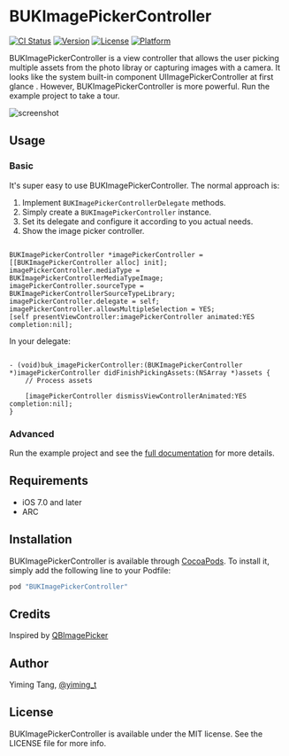 # BUKImagePickerController

[![CI Status](http://img.shields.io/travis/iException/BUKImagePickerController.svg?style=flat)](https://travis-ci.org/iException/BUKImagePickerController)
[![Version](https://img.shields.io/cocoapods/v/BUKImagePickerController.svg?style=flat)](http://cocoapods.org/pods/BUKImagePickerController)
[![License](https://img.shields.io/cocoapods/l/BUKImagePickerController.svg?style=flat)](http://cocoapods.org/pods/BUKImagePickerController)
[![Platform](https://img.shields.io/cocoapods/p/BUKImagePickerController.svg?style=flat)](http://cocoapods.org/pods/BUKImagePickerController)

BUKImagePickerController is a view controller that allows the user picking multiple assets from the photo libray or capturing images with a camera. It looks like the system built-in component UIImagePickerController at first glance . However, BUKImagePickerController is more powerful. Run the example project to take a tour.

![screenshot](screenshot.png)

## Usage

### Basic

It's super easy to use BUKImagePickerController. The normal approach is:

1. Implement `BUKImagePickerControllerDelegate` methods.
2. Simply create a `BUKImagePickerController` instance.
3. Set its delegate and configure it according to you actual needs.
4. Show the image picker controller.

``` obj-c

BUKImagePickerController *imagePickerController = [[BUKImagePickerController alloc] init];
imagePickerController.mediaType = BUKImagePickerControllerMediaTypeImage;
imagePickerController.sourceType = BUKImagePickerControllerSourceTypeLibrary;
imagePickerController.delegate = self;
imagePickerController.allowsMultipleSelection = YES;
[self presentViewController:imagePickerController animated:YES completion:nil];

```

In your delegate:

``` obj-c

- (void)buk_imagePickerController:(BUKImagePickerController *)imagePickerController didFinishPickingAssets:(NSArray *)assets {
    // Process assets

    [imagePickerController dismissViewControllerAnimated:YES completion:nil];
}

```


### Advanced

Run the example project and see the [full documentation](BUKImagePickerController/Classes/BUKImagePickerController.h) for more details.


## Requirements

* iOS 7.0 and later
* ARC


## Installation

BUKImagePickerController is available through [CocoaPods](http://cocoapods.org). To install
it, simply add the following line to your Podfile:

``` ruby
pod "BUKImagePickerController"
```


## Credits

Inspired by [QBImagePicker](https://github.com/questbeat/QBImagePicker)


## Author

Yiming Tang, [@yiming_t](https://twitter.com/yiming_t)


## License

BUKImagePickerController is available under the MIT license. See the LICENSE file for more info.
